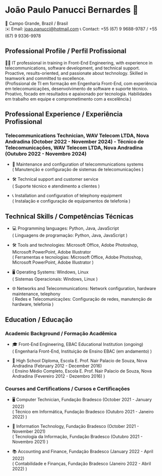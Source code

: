 # João Paulo Panucci Bernardes 🚀

📍 Campo Grande, Brazil / Brasil  
✉️ Email: joao.panucci@hotmail.com
📞 Contact: +55 (67) 9 9688-9787 / +55 (67) 9 9336-9978 

## Professional Profile / Perfil Profissional

👨‍💻 IT professional in training in Front-End Engineering, with experience in telecommunications, software development, and technical support. Proactive, results-oriented, and passionate about technology. Skilled in teamwork and committed to excellence.  
(Profissional de TI em formação em Engenharia Front-End, com experiência em telecomunicações, desenvolvimento de software e suporte técnico. Proativo, focado em resultados e apaixonado por tecnologia. Habilidades em trabalho em equipe e comprometimento com a excelência.)

## Professional Experience / Experiência Profissional

### Telecommunications Technician, WAV Telecom LTDA, Nova Andradina (October 2022 - November 2024) - Técnico de Telecomunicações, WAV Telecom LTDA, Nova Andradina (Outubro 2022 - Novembro 2024)
- 📡 Maintenance and configuration of telecommunications systems  
  ( Manutenção e configuração de sistemas de telecomunicações )
  
- 🛠️ Technical support and customer service  
  ( Suporte técnico e atendimento a clientes )
  
- 📞 Installation and configuration of telephony equipment  
  ( Instalação e configuração de equipamentos de telefonia )


## Technical Skills / Competências Técnicas

- 💻 Programming languages: Python, Java, JavaScript  
 ( Linguagens de programação: Python, Java, JavaScript )

- 🛠️ Tools and technologies: Microsoft Office, Adobe Photoshop, Microsoft PowerPoint, Adobe Illustrator  
 ( Ferramentas e tecnologias: Microsoft Office, Adobe Photoshop, Microsoft PowerPoint, Adobe Illustrator )

- 🖥️ Operating Systems: Windows, Linux  
 ( Sistemas Operacionais: Windows, Linux )

- 🌐 Networks and Telecommunications: Network configuration, hardware maintenance, telephony  
 ( Redes e Telecomunicações: Configuração de redes, manutenção de hardware, telefonia )

## Education / Educação

### Academic Background / Formação Acadêmica
- 🎓 Front-End Engineering, EBAC Educational Institution (ongoing)  
 ( Engenharia Front-End, Instituição de Ensino EBAC (em andamento) )

- 🏫 High School Diploma, Escola E. Prof. Nair Palacio de Souza, Nova Andradina (February 2012 - December 2016)  
 ( Ensino Médio Completo, Escola E. Prof. Nair Palacio de Souza, Nova Andradina (Fevereiro 2012 - Dezembro 2016) )

### Courses and Certifications / Cursos e Certificações
- 🖥️ Computer Technician, Fundação Bradesco (October 2021 - January 2022)  
 ( Técnico em Informática, Fundação Bradesco (Outubro 2021 - Janeiro 2022) )

- 💼 Information Technology, Fundação Bradesco (October 2021 - November 2021)  
 ( Tecnologia da Informação, Fundação Bradesco (Outubro 2021 - Novembro 2021) )

- 📚 Accounting and Finance, Fundação Bradesco (January 2022 - April 2022)  
 ( Contabilidade e Finanças, Fundação Bradesco (Janeiro 2022 - Abril 2022) )
